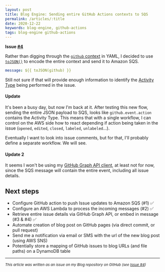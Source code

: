 ```yaml
---
layout: post
title: Blog Engine: Sending entire GitHub Actions contexts to SQS
permalink: /articles/:title
date: 2020-12-22
keywords: blog-engine, github-actions
tags: blog-engine github-actions
---
```


<span class="issue-number"><b>Issue <a target="_blank" href="https://github.com/eneko/Blog/issues/4">#4</a></b></span>

Rather than digging through the [`github` context](https://docs.github.com/en/free-pro-team@latest/actions/reference/context-and-expression-syntax-for-github-actions#github-context) in YAML, I decided to use [`toJSON()`](https://docs.github.com/en/free-pro-team@latest/actions/reference/context-and-expression-syntax-for-github-actions#tojson) to encode the entire context and send it to Amazon SQS.

```yaml
message: ${{ toJSON(github) }}
```

Still not sure if that will provide enough information to identify the [Activity Type](https://docs.github.com/en/free-pro-team@latest/actions/reference/events-that-trigger-workflows#issues) being performed in the issue.

#### Update
It's been a busy day, but now I'm back at it. After testing this new flow, sending the entire JSON payload to SQS, looks like `github.event.action` contains the Activity Type. This means that with a single workflow, I can control on the AWS side how to react depending if action being taken in the issue (`opened`, `edited`, `closed`, `labeled`, `unlabeled`...).

Eventually I want to look into issue comments, but for that, I'll probably define a separate workflow. We will see.

#### Update 2
It seems I won't be using my [GitHub Graph API client](https://github.com/eneko/github), at least not for now, since the SQS message will contain the entire event, including all issue details.

## Next steps

- Configure GitHub action to push Issue updates to Amazon SQS (#1) ✅
- Configure an AWS Lambda to process the incoming messages (#2) ✅
- Retrieve entire issue details via GitHub Graph API, or embed in message (#3 & #4) ✅
- Automate creation of blog post on GitHub pages (via direct commit, or pull request)
- Send me a notification via email or SMS with the url of the new blog post (using AWS SNS)
- Potentially store a mapping of GitHub issues to blog URLs (and file paths) on a DynamoDB table

---

<i><small>This article was written as an issue on my Blog repository on GitHub (see <a target="_blank" href="https://github.com/eneko/Blog/issues/4">Issue #4</a>)</small></i>